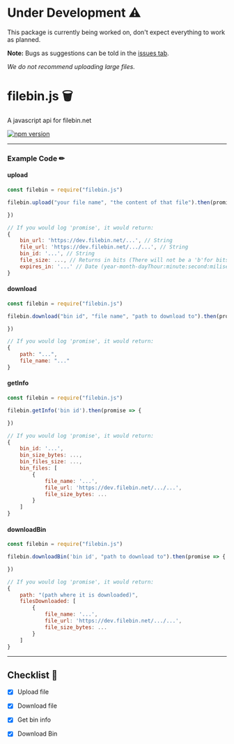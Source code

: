 # Under Development ⚠

This package is currently being worked on, don't expect everything to work as planned.

__Note:__ Bugs as suggestions can be told in the [issues tab](https://github.com/HashedDev/filebin.js/issues).

*We do not recommend uploading large files.*

# filebin.js 🗑
A javascript api for filebin.net

[![npm version](https://badge.fury.io/js/filebin.js.svg)](https://badge.fury.io/js/filebin.js)

---

### Example Code ✏

#### upload

```js
const filebin = require("filebin.js")

filebin.upload("your file name", "the content of that file").then(promise => {

})

// If you would log 'promise', it would return:
{
    bin_url: 'https://dev.filebin.net/...', // String
    file_url: 'https://dev.filebin.net/.../...', // String
    bin_id: '...', // String
    file_size: ..., // Returns in bits (There will not be a 'b'for bits included.) - Integer
    expires_in: '...' // Date (year-month-dayThour:minute:second:miliseconds) - String
}
```

#### download

```js
const filebin = require("filebin.js")

filebin.download("bin id", "file name", "path to download to").then(promise => {

})

// If you would log 'promise', it would return:
{
    path: "...",
    file_name: "..."
}
```

#### getInfo

```js
const filebin = require("filebin.js")

filebin.getInfo('bin id').then(promise => {

})

// If you would log 'promise', it would return:
{
    bin_id: '...',
    bin_size_bytes: ...,
    bin_files_size: ...,
    bin_files: [
        {
            file_name: '...',
            file_url: 'https://dev.filebin.net/.../...',
            file_size_bytes: ...
        }
    ]
}
```

#### downloadBin

```js
const filebin = require("filebin.js")

filebin.downloadBin('bin id', "path to download to").then(promise => {

})

// If you would log 'promise', it would return:
{
    path: "(path where it is downloaded)",
    filesDownloaded: [
        {
            file_name: '...',
            file_url: 'https://dev.filebin.net/.../...',
            file_size_bytes: ...
        }
    ]
}
```

---

## Checklist 📃

- [x] Upload file
- [x] Download file
- [x] Get bin info
- [x] Download Bin


